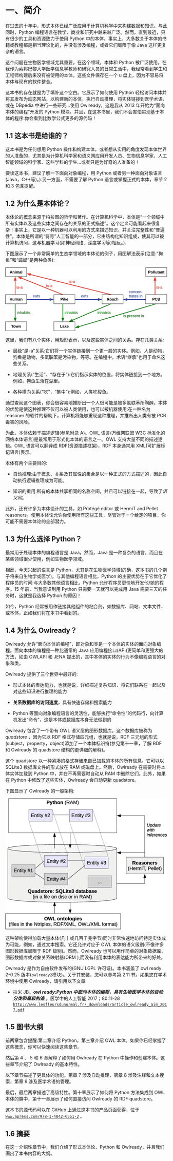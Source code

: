 # 一、简介

在过去的十年中，形式本体已经广泛应用于计算机科学中来构建数据和知识。与此同时，Python 编程语言在教学、商业和研究中越来越广泛。然而，直到最近，只有很少的工具和资源致力于使用 Python 中的本体。事实上，大多数关于本体的书籍或教程都是相当理论化的，并没有涉及编程，或者它们局限于像 Java 这样更复杂的语言。

这个问题在生物医学领域尤其重要，在这个领域，本体和 Python 被广泛使用。在我作为索邦巴黎大学医学信息学教师和研究人员的日常生活中，我经常看到学生和工程师构建后来没有被使用的本体。这些文件保存在一个 u 盘上，因为不容易将本体与现有的软件整合。

这本书的存在就是为了填补这个空白。它展示了如何使用 Python 轻松访问本体并将其发布为动态网站，以构建新的本体，执行自动推理，将实体链接到医学术语，或在 DBpedia 中进行一些研究…使用 Owlready，这是我从 2013 年开始为“面向本体的编程”开发的 Python 模块。并且，在这本书里，我们不会害怕实现基于本体的程序:你会看到比数学公式更多的源代码！

## 1.1 这本书是给谁的？

这本书是为任何想用 Python 操作和构建本体，或者想从实用的角度发现本体世界的人准备的，尤其是为计算机科学家和语义网应用开发人员、生物信息学家、人工智能领域的科学家、这些学科的学生…或者只是为好奇的人准备的！

要读这本书，建议了解一下面向对象编程，用 Python 或者另一种面向对象语言(Java，C++等)。).另一方面，不需要了解 Python 语言或掌握正式的本体，章节 2 和 3 包含提醒。

## 1.2 为什么是本体论？

本体论的概念来源于柏拉图的哲学和著作。在计算机科学中，本体是“一个领域中所有实体以及这些实体之间存在的关系的正式描述”。这个定义可能看起来很复杂！事实上，它是以一种机器可以利用的方式来描述知识，并关注完整性和“普遍性”。本体是所谓的“符号”人工智能的一部分，它由结构化知识组成，使其可以被计算机访问，这与机器学习(如神经网络、深度学习等)相反。).

下图展示了一个非常简单的生态学领域的本体论的例子，用图解法表示(注意:“狗鱼”和“蟑螂”是两种鱼类):

![img/502592_1_En_1_Figa_HTML.png](img/502592_1_En_1_Figa_HTML.png)

这里，我们有八个实体，用矩形表示，以及这些实体之间的关系。存在几类关系:

*   层级“是-a”关系:它们将一个实体链接到一个更一般的实体。例如，人是动物，狗鱼是动物，多氯联苯是污染物，等等。在编程中，术语“继承”也用于命名这些关系。

*   地理关系(“生活”、“存在于”):它们指示实体的位置，将实体链接到一个地方。例如，狗鱼生活在湖里。

*   各种横向关系(“吃”，“集中”):例如，人类吃梭鱼。

通过查阅这个图表，你会很容易地推断出一个人很可能是被多氯联苯所陶醉。本体的优势是使这种推理不仅可以被人类使用，也可以被机器使用:在一种名为 reasoner 的软件的帮助下，计算机将能够重现这种推理，并推断出人类有被 PCB 毒害的风险。

为此，本体依赖于描述逻辑(参见附录 A)。OWL 语言(万维网联盟 W3C 标准化的网络本体语言)是最常用于形式化本体的语言之一。OWL 支持大量不同的描述逻辑。OWL 语言可以翻译成 RDF(资源描述框架)，RDF 本身通常用 XML(可扩展标记语言)表示。

本体有两个主要目的:

*   自动推理:由于概念、关系及其属性的集合是以一种正式的方式描述的，因此自动执行逻辑推理成为可能。

*   知识的重用:所有的本体共享相同的名称空间，并且可以链接在一起，导致了*语义网*。

此外，还有许多为本体设计的工具，如 Protégé editor 或 HermiT and Pellet reasoners。使用本体论允许你使用所有这些工具，尽管对于一个给定的项目，你可能不需要本体论的全部潜力。

## 1.3 为什么选择 Python？

最常用于处理本体的编程语言是 Java。然而，Java 是一种复杂的语言，而且在某些领域很少使用，例如生物医学领域。

相反，今天兴起的语言是 Python，尤其是在生物医学领域(的确，这本书的几个例子将来自生物学或医学)。与其他编程语言相比，Python 的主要优势在于它优化了程序员的时间:与大多数其他语言相比，Python 允许程序员更快地开发他/她的程序。15 年前，当我意识到用 Python 只需要一天就可以完成用 Java 需要三天的任务时，这就是我选择 Python 的原因！

如今，Python 经常被用作链接其他组件的粘合剂，如数据库、网站、文本文件…或本体，正如我们将在本书中看到的。

## 1.4 为什么 Owlready？

Owlready 允许“面向本体的编程”，即对象和类是一个本体的实体的面向对象编程。面向本体的编程是一种比通常的 Java 应用编程接口(API)更简单和更强大的方法，如由 OWLAPI 和 JENA 提出的，其中本体的实体的行为不像编程语言的对象和类。

Owlready 提供了三个世界中最好的:

*   形式本体的表达能力，也就是说，详细描述复杂知识、将它们联系在一起以及对这些知识进行推理的能力

*   **关系数据库的访问速度**，具有快速存储和搜索能力

*   Python 等面向对象编程语言的灵活性，能够执行“命令性”的代码行，向计算机发出“命令”，这是本体或数据库本身无法做到的

Owlready 包含了一个带有 OWL 语义层的图形数据库。这个数据库被称为 *quadstore* ，因为它以 RDF 格式存储四元组，也就是说，RDF 三元组的形式(subject，property，object)添加了一个本体标识符(参见第十一章，了解 RDF 和 Owlready 的 quadstore 结构的更详细的解释)。

这个 quadstore 以一种紧凑的格式存储来自已加载的本体的所有信息。它可以以 SQLite3 数据库文件的形式放在 RAM 或磁盘上。然后，Owlready 在需要时将本体实体加载到 Python 中，并在不再需要时自动从 RAM 中删除它们。此外，如果在 Python 中修改了这些实体，Owlready 会自动更新 quadstore。

下图显示了 Owlready 的一般架构:

![img/502592_1_En_1_Figb_HTML.png](img/502592_1_En_1_Figb_HTML.png)

这种架构使得加载大量本体(几十或几百千兆字节)同时非常快速地访问特定实体成为可能，例如，通过文本搜索。它还允许对应于 OWL 本体的语义级别(不像许多图形数据库局限于 RDF 级别)。然而，Owlready 也可以用作简单的对象数据库、图形数据库或对象关系映射器(ORM ),而没有利用本体的表达能力所带来的好处。

Owlready 是作为自由软件发布的(GNU LGPL 许可证)。本书涵盖了 owl ready 2-0.25 版本(`owlready2`模块)。关于其安装，您可以参考第 2.11 节。如果您在学术环境中使用 Owlready，请引用以下文章:

*   拉米 JB。***owl ready:Python 中面向本体的编程，具有生物医学本体的自动分类和高级构造*** 。医学中的人工智能 2017；80:11-28 [`http://www.lesfleursdunormal.fr/_downloads/article_owlready_aim_2017.pdf`](http://www.lesfleursdunormal.fr/_downloads/article_owlready_aim_2017.pdf)

## 1.5 图书大纲

前两章包含提醒:第二章介绍 Python，第三章介绍 OWL 本体。如果你已经掌握了这些概念，你可以快速阅读这些章节。

然后第 4 、 5 和 6 章解释了如何用 Owlready 在 Python 中操作和创建本体。这些章节介绍了 Owlready 的基本特性。

以下章节描述了更具体的功能。第章 7 涉及自动推理，第章 8 涉及注释和文本搜索，第章 9 涉及医学术语的管理。

最后，最后两章描述了高级特性。第十章展示了如何将 Python 方法集成到 OWL 本体的类中，第十一章展示了如何直接访问 Owlready 的 RDF quadstore。

这本书的源代码可以在 GitHub 上通过这本书的产品页面获得，位于 [`www.apress.com/978-1-4842-6551-2`](http://www.apress.com/978-1-4842-6551-2) 。

## 1.6 摘要

在这一介绍性章节中，我们介绍了形式本体论、Python 和 Owlready，并且我们画出了本书内容的大纲。